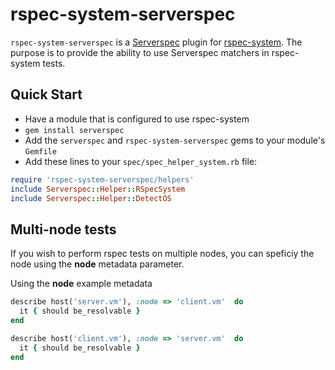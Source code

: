 # rspec-system-serverspec

`rspec-system-serverspec` is a [Serverspec](http://serverspec.org/) plugin for [rspec-system](https://rubygems.org/gems/rspec-system). The purpose is to provide the ability to use Serverspec matchers in rspec-system tests.

## Quick Start

* Have a module that is configured to use rspec-system
* `gem install serverspec`
* Add the `serverspec` and `rspec-system-serverspec` gems to your module's `Gemfile`
* Add these lines to your `spec/spec_helper_system.rb` file:

```ruby
require 'rspec-system-serverspec/helpers'
include Serverspec::Helper::RSpecSystem
include Serverspec::Helper::DetectOS
```

## Multi-node tests

If you wish to perform rspec tests on multiple nodes, you can speficiy the node using the **node** metadata parameter.

Using the **node** example metadata

```ruby
describe host('server.vm'), :node => 'client.vm'  do
  it { should be_resolvable }
end

describe host('client.vm'), :node => 'server.vm'  do
  it { should be_resolvable }
end
```
